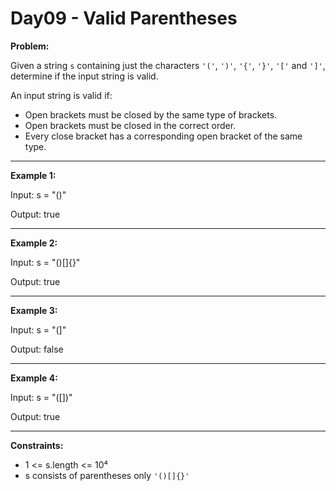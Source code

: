 # Day09 - Valid Parentheses

**Problem:**

Given a string `s` containing just the characters `'('`, `')'`, `'{'`, `'}'`, `'['` and `']'`, determine if the input string is valid.

An input string is valid if:

- Open brackets must be closed by the same type of brackets.
- Open brackets must be closed in the correct order.
- Every close bracket has a corresponding open bracket of the same type.

---

**Example 1:**

Input: s = "()"

Output: true

---

**Example 2:**

Input: s = "()[]{}"

Output: true

---

**Example 3:**

Input: s = "(]"

Output: false

---

**Example 4:**

Input: s = "([])"

Output: true

---

**Constraints:**

- 1 <= s.length <= 10⁴  
- s consists of parentheses only `'()[]{}'`
